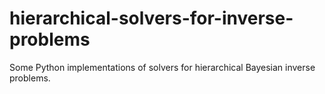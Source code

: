 # hierarchical-solvers-for-inverse-problems
Some Python implementations of solvers for hierarchical Bayesian inverse problems.
